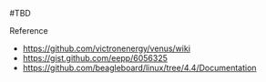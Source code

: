 #TBD

Reference
- https://github.com/victronenergy/venus/wiki
- https://gist.github.com/eepp/6056325
- https://github.com/beagleboard/linux/tree/4.4/Documentation